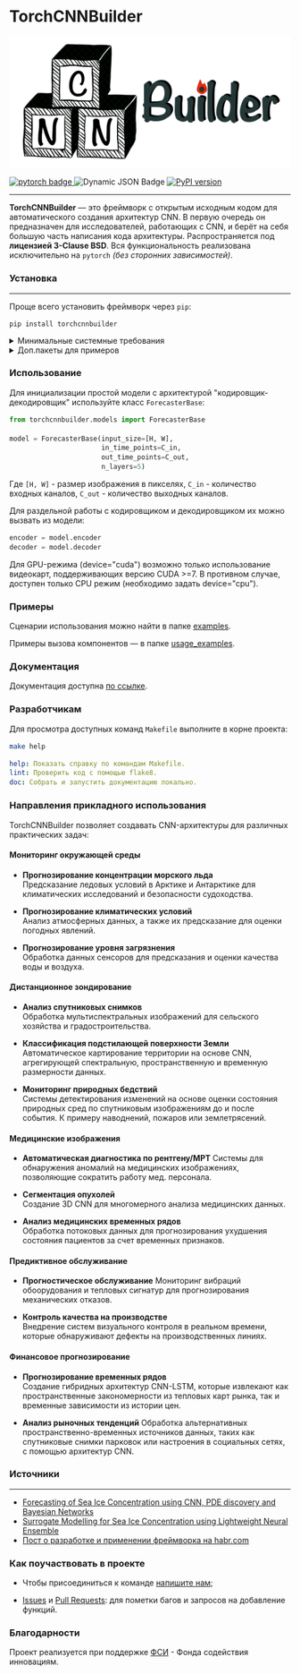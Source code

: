 # TorchCNNBuilder
<p align="center">

<img src=".docs/media/logo_transparent_h.PNG" width="600">
</p>

<div id="badges">
    <a href="https://pytorch.org/">
        <img src="https://img.shields.io/badge/pytorch-CB2C31?style=flat&logo=pytorch&logoColor=white" alt="pytorch badge"/>
    </a>
    <img alt="Dynamic JSON Badge" src="https://img.shields.io/pypi/pyversions/torch">
    <a href="https://badge.fury.io/py/torchcnnbuilder">
        <img src="https://badge.fury.io/py/torchcnnbuilder.svg" alt="PyPI version" height="18">
    </a>
</div>

---
**TorchCNNBuilder** — это фреймворк с открытым исходным кодом для автоматического 
создания архитектур CNN. В первую очередь он предназначен для исследователей, 
работающих с CNN, и берёт на себя большую часть написания кода архитектуры. 
Распространяется под **лицензией 3-Clause BSD**. 
Вся функциональность реализована исключительно на `pytorch` *(без сторонних зависимостей)*.

### Установка

---
Проще всего установить фреймворк через `pip`:
```
pip install torchcnnbuilder
```

<details><summary>Минимальные системные требования</summary>
Минимальными системными требованиями для использования библиотеки является
наличие интерпретатора Python версии >3.9 и доступ к вычислительной системе 
под управлением OC Windows/Linux. Минимальные требования к аппаратному обеспечению 
включают наличие процессора (CPU) с 8 ядрами, оперативной памяти (RAM) 2ГБ, 
хранилища HDD 2 ГБ, а также графического процессора (GPU) с 8 ГБ VRAM, поддерживающего версию CUDA не меньше 7.
</details>
<details><summary>Доп.пакеты для примеров</summary>

Обратите внимание, что при запуске примеров из папки [examples](examples) для визуализации 
и формирования набора данных используются дополнительные библиотеки:

```
pip install numpy
pip install pytorch_msssim
pip install matplotlib
pip install tqdm
```

Они не требуются для работы библиотеки, поэтому их установка не обязательна.

</details>

### Использование

Для инициализации простой модели с архитектурой "кодировщик-декодировщик" используйте класс ```ForecasterBase```:
```python
from torchcnnbuilder.models import ForecasterBase

model = ForecasterBase(input_size=[H, W],
                       in_time_points=C_in,
                       out_time_points=C_out,
                       n_layers=5)
```
Где ```[H, W]``` - размер изображения в пикселях, ```C_in``` - количество входных каналов, ```C_out``` - количество выходных каналов. 

Для раздельной работы с кодировщиком и декодировщиком их можно вызвать из модели:
```python
encoder = model.encoder
decoder = model.decoder
```

Для GPU-режима (device="cuda") возможно только использование видеокарт, поддерживающих версию CUDA >=7. 
В противном случае, доступен только CPU режим (необходимо задать device="cpu").

### Примеры

Сценарии использования можно найти в папке [examples](examples).

Примеры вызова компонентов — в папке [usage_examples](examples/usage_examples).


### Документация 

Документация доступна [по ссылке](https://chrislisbon.github.io/TorchCNNBuilder/torchcnnbuilder.html). 

### Разработчикам

Для просмотра доступных команд `Makefile` выполните в корне проекта: 
```sh
make help
```
```yaml
help: Показать справку по командам Makefile.
lint: Проверить код с помощью flake8.
doc: Собрать и запустить документацию локально.
```

### Направления прикладного использования

TorchCNNBuilder позволяет создавать CNN-архитектуры для различных практических задач:

#### Мониторинг окружающей среды

- **Прогнозирование концентрации морского льда**  
Предсказание ледовых условий в Арктике и Антарктике для климатических исследований и безопасности судоходства.

- **Прогнозирование климатических условий**  
Анализ атмосферных данных, а также их предсказание для оценки погодных явлений.

- **Прогнозирование уровня загрязнения**  
 Обработка данных сенсоров для предсказания и оценки качества воды и воздуха.

#### Дистанционное зондирование

- **Анализ спутниковых снимков**  
Обработка мультиспектральных изображений для сельского хозяйства и градостроительства.

- **Классификация подстилающей поверхности Земли**  
Автоматическое картирование территории на основе CNN, агрегирующей спектральную, пространственную и временную размерности данных.

- **Мониторинг природных бедствий**  
Системы детектирования изменений на основе оценки состояния природных сред по спутниковым изображениям до и после события. 
К примеру наводнений, пожаров или землетрясений.


#### Медицинские изображения

- **Автоматическая диагностика по рентгену/МРТ** 
Системы для обнаружения аномалий на медицинских изображениях, позволяющие сократить работу мед. персонала.

- **Сегментация опухолей**  
Создание 3D CNN для многомерного анализа медицинских данных.

- **Анализ медицинских временных рядов**    
Обработка потоковых данных для прогнозирования ухудшения состояния пациентов за счет временных признаков. 

#### Предиктивное обслуживание

- **Прогностическое обслуживание**
Мониторинг вибраций обоорудования и тепловых сигнатур для прогнозирования механических отказов.

- **Контроль качества на производстве**  
Внедрение систем визуального контроля в реальном времени, которые обнаруживают дефекты на производственных линиях.


#### Финансовое прогнозирование

- **Прогнозирование временных рядов**  
Создание гибридных архитектур CNN-LSTM, которые извлекают как пространственные 
закономерности из тепловых карт рынка, так и временные зависимости из истории цен.

- **Анализ рыночных тенденций** 
Обработка альтернативных пространственно-временных источников данных, таких как спутниковые снимки парковок или настроения в 
социальных сетях, с помощью архитектур CNN.


### Источники

---
- [Forecasting of Sea Ice Concentration using CNN, PDE discovery and Bayesian Networks](https://www.sciencedirect.com/science/article/pii/S1877050923020094)
- [Surrogate Modelling for Sea Ice Concentration using Lightweight Neural Ensemble](https://arxiv.org/abs/2312.04330)
- [Пост о разработке и применении фреймворка на habr.com ](https://habr.com/ru/companies/selectel/articles/818649/)


### Как поучаствовать в проекте

- Чтобы присоединиться к команде [напишите нам](mailto:jul.borisova@itmo.ru);

- [Issues](https://github.com/ChrisLisbon/TorchCNNBuilder/issues) и 
[Pull Requests](https://github.com/ChrisLisbon/TorchCNNBuilder/pulls): для пометки багов и запросов на добавление функций.

### Благодарности

Проект реализуется при поддержке [ФСИ](https://fasie.ru/) - Фонда содействия инновациям.